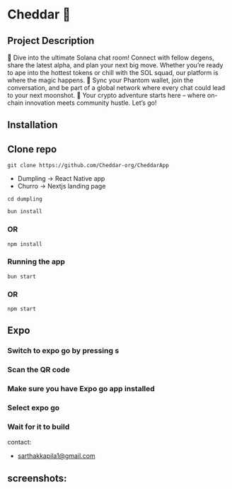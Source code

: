 # Cheddar 🧀 

## Project Description
🚀 Dive into the ultimate Solana chat room! Connect with fellow degens, share the latest alpha, and plan your next big move. Whether you’re ready to ape into the hottest tokens or chill with the SOL squad, our platform is where the magic happens.
🔗 Sync your Phantom wallet, join the conversation, and be part of a global network where every chat could lead to your next moonshot.
🌟 Your crypto adventure starts here – where on-chain innovation meets community hustle. Let’s go!

## Installation

## Clone repo
```
git clone https://github.com/Cheddar-org/CheddarApp
```
- Dumpling -> React Native app
- Churro -> Nextjs landing page

```
cd dumpling
```

```
bun install
```

### OR

```
npm install
```

### Running the app
```
bun start
```

### OR

```
npm start
```

## Expo

### Switch to expo go by pressing s

### Scan the QR code

### Make sure you have Expo go app installed

### Select expo go

### Wait for it to build

contact: 
- sarthakkapila1@gmail.com

## screenshots:
